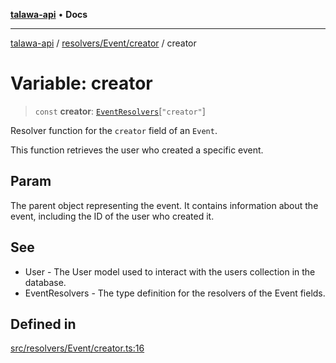 [**talawa-api**](../../../../README.md) • **Docs**

***

[talawa-api](../../../../modules.md) / [resolvers/Event/creator](../README.md) / creator

# Variable: creator

> `const` **creator**: [`EventResolvers`](../../../../types/generatedGraphQLTypes/type-aliases/EventResolvers.md)\[`"creator"`\]

Resolver function for the `creator` field of an `Event`.

This function retrieves the user who created a specific event.

## Param

The parent object representing the event. It contains information about the event, including the ID of the user who created it.

## See

 - User - The User model used to interact with the users collection in the database.
 - EventResolvers - The type definition for the resolvers of the Event fields.

## Defined in

[src/resolvers/Event/creator.ts:16](https://github.com/PalisadoesFoundation/talawa-api/blob/3bacbf38707ebd3e3e5f1bc5b4cc7aa3b2adc169/src/resolvers/Event/creator.ts#L16)
